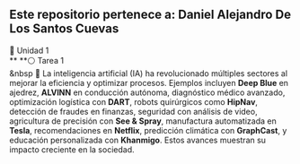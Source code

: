 ## Este repositorio pertenece a: Daniel Alejandro De Los Santos Cuevas
📁 Unidad 1  
**    **⚪ Tarea 1  
    &nbsp 📝 La inteligencia artificial (IA) ha revolucionado múltiples sectores al mejorar la eficiencia y optimizar procesos. Ejemplos incluyen **Deep Blue** en ajedrez, **ALVINN** en conducción autónoma, diagnóstico médico avanzado, optimización logística con **DART**, robots quirúrgicos como **HipNav**, detección de fraudes en finanzas, seguridad con análisis de video, agricultura de precisión con **See & Spray**, manufactura automatizada en **Tesla**, recomendaciones en **Netflix**, predicción climática con **GraphCast**, y educación personalizada con **Khanmigo**. Estos avances muestran su impacto creciente en la sociedad.

